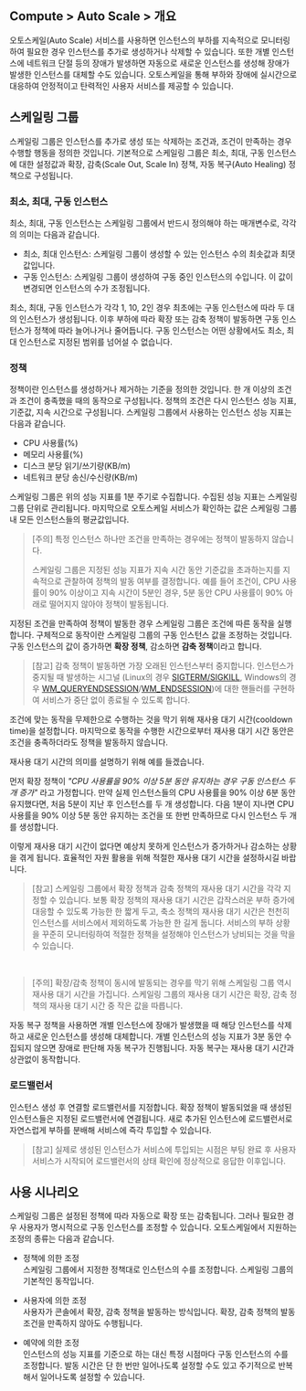 ## Compute > Auto Scale > 개요

오토스케일(Auto Scale) 서비스를 사용하면 인스턴스의 부하를 지속적으로 모니터링하여 필요한 경우 인스턴스를 추가로 생성하거나 삭제할 수 있습니다. 또한 개별 인스턴스에 네트워크 단절 등의 장애가 발생하면 자동으로 새로운 인스턴스를 생성해 장애가 발생한 인스턴스를 대체할 수도 있습니다. 오토스케일을 통해 부하와 장애에 실시간으로 대응하여 안정적이고 탄력적인 사용자 서비스를 제공할 수 있습니다.

## 스케일링 그룹
스케일링 그룹은 인스턴스를 추가로 생성 또는 삭제하는 조건과, 조건이 만족하는 경우 수행할 행동을 정의한 것입니다. 기본적으로 스케일링 그룹은 최소, 최대, 구동 인스턴스에 대한 설정값과 확장, 감축(Scale Out, Scale In) 정책, 자동 복구(Auto Healing) 정책으로 구성됩니다.

### 최소, 최대, 구동 인스턴스
최소, 최대, 구동 인스턴스는 스케일링 그룹에서 반드시 정의해야 하는 매개변수로, 각각의 의미는 다음과 같습니다.

- 최소, 최대 인스턴스: 스케일링 그룹이 생성할 수 있는 인스턴스 수의 최솟값과 최댓값입니다.
- 구동 인스턴스: 스케일링 그룹이 생성하여 구동 중인 인스턴스의 수입니다. 이 값이 변경되면 인스턴스의 수가 조정됩니다.

최소, 최대, 구동 인스턴스가 각각 1, 10, 2인 경우 최초에는 구동 인스턴스에 따라 두 대의 인스턴스가 생성됩니다. 이후 부하에 따라 확장 또는 감축 정책이 발동하면 구동 인스턴스가 정책에 따라 늘어나거나 줄어듭니다. 구동 인스턴스는 어떤 상황에서도 최소, 최대 인스턴스로 지정된 범위를 넘어설 수 없습니다.

### 정책
정책이란 인스턴스를 생성하거나 제거하는 기준을 정의한 것입니다. 한 개 이상의 조건과 조건이 충족했을 때의 동작으로 구성됩니다.
정책의 조건은 다시 인스턴스 성능 지표, 기준값, 지속 시간으로 구성됩니다. 스케일링 그룹에서 사용하는 인스턴스 성능 지표는 다음과 같습니다.

- CPU 사용률(%)
- 메모리 사용률(%)
- 디스크 분당 읽기/쓰기량(KB/m)
- 네트워크 분당 송신/수신량(KB/m)

스케일링 그룹은 위의 성능 지표를 1분 주기로 수집합니다. 수집된 성능 지표는 스케일링 그룹 단위로 관리됩니다. 마지막으로 오토스케일 서비스가 확인하는 값은 스케일링 그룹 내 모든 인스턴스들의 평균값입니다.

> [주의] 특정 인스턴스 하나만 조건을 만족하는 경우에는 정책이 발동하지 않습니다.
>
> 스케일링 그룹은 지정된 성능 지표가 지속 시간 동안 기준값을 초과하는지를 지속적으로 관찰하여 정책의 발동 여부를 결정합니다. 예를 들어 조건이, CPU 사용률이 90% 이상이고 지속 시간이 5분인 경우, 5분 동안 CPU 사용률이 90% 아래로 떨어지지 않아야 정책이 발동됩니다.

지정된 조건을 만족하여 정책이 발동한 경우 스케일링 그룹은 조건에 따른 동작을 실행합니다. 구체적으로 동작이란 스케일링 그룹의 구동 인스턴스 값을 조정하는 것입니다. 구동 인스턴스의 값이 증가하면 **확장 정책**, 감소하면 **감축 정책**이라고 합니다.

> [참고] 감축 정책이 발동하면 가장 오래된 인스턴스부터 중지합니다. 인스턴스가 중지될 때 발생하는 시그널 (Linux의 경우 [SIGTERM/SIGKILL](https://www.freedesktop.org/software/systemd/man/systemd.service.html), Windows의 경우 [WM_QUERYENDSESSION](https://msdn.microsoft.com/en-us/library/windows/desktop/aa376890.aspx)/[WM_ENDSESSION](https://msdn.microsoft.com/en-us/library/windows/desktop/aa376889.aspx))에 대한 핸들러를 구현하여 서비스가 중단 없이 종료될 수 있도록 합니다.

조건에 맞는 동작을 무제한으로 수행하는 것을 막기 위해 재사용 대기 시간(cooldown time)을 설정합니다. 마지막으로 동작을 수행한 시간으로부터 재사용 대기 시간 동안은 조건을 충족하더라도 정책을 발동하지 않습니다.

재사용 대기 시간의 의미를 설명하기 위해 예를 들겠습니다.

먼저 확장 정책이 _"CPU 사용률을 90% 이상 5분 동안 유지하는 경우 구동 인스턴스 두 개 증가"_ 라고 가정합니다. 만약 실제 인스턴스들의 CPU 사용률을 90% 이상 6분 동안 유지했다면, 처음 5분이 지난 후 인스턴스를 두 개 생성합니다. 다음 1분이 지나면 CPU 사용률을 90% 이상 5분 동안 유지하는 조건을 또 한번 만족하므로 다시 인스턴스 두 개를 생성합니다.

이렇게 재사용 대기 시간이 없다면 예상치 못하게 인스턴스가 증가하거나 감소하는 상황을 겪게 됩니다. 효율적인 자원 활용을 위해 적절한 재사용 대기 시간을 설정하시길 바랍니다.

> [참고] 스케일링 그룹에서 확장 정책과 감축 정책의 재사용 대기 시간을 각각 지정할 수 있습니다.
> 보통 확장 정책의 재사용 대기 시간은 갑작스러운 부하 증가에 대응할 수 있도록 가능한 한 짧게 두고, 축소 정책의 재사용 대기 시간은 천천히 인스턴스를 서비스에서 제외하도록 가능한 한 길게 둡니다. 서비스의 부하 상황을 꾸준히 모니터링하여 적절한 정책을 설정해야 인스턴스가 낭비되는 것을 막을 수 있습니다.

<br>

> [주의] 확장/감축 정책이 동시에 발동되는 경우를 막기 위해 스케일링 그룹 역시 재사용 대기 시간을 가집니다. 스케일링 그룹의 재사용 대기 시간은 확장, 감축 정책의 재사용 대기 시간 중 작은 값을 따릅니다.

자동 복구 정책을 사용하면 개별 인스턴스에 장애가 발생했을 때 해당 인스턴스를 삭제하고 새로운 인스턴스를 생성해 대체합니다. 개별 인스턴스의 성능 지표가 3분 동안 수집되지 않으면 장애로 판단해 자동 복구가 진행됩니다. 자동 복구는 재사용 대기 시간과 상관없이 동작합니다.

### 로드밸런서
인스턴스 생성 후 연결할 로드밸런서를 지정합니다. 확장 정책이 발동되었을 때 생성된 인스턴스들은 지정된 로드밸런서에 연결됩니다. 새로 추가된 인스턴스에 로드밸런서로 자연스럽게 부하를 분배해 서비스에 즉각 투입할 수 있습니다.

> [참고] 실제로 생성된 인스턴스가 서비스에 투입되는 시점은 부팅 완료 후 사용자 서비스가 시작되어 로드밸런서의 상태 확인에 정상적으로 응답한 이후입니다.

## 사용 시나리오
스케일링 그룹은 설정된 정책에 따라 자동으로 확장 또는 감축됩니다. 그러나 필요한 경우 사용자가 명시적으로 구동 인스턴스를 조정할 수 있습니다. 오토스케일에서 지원하는 조정의 종류는 다음과 같습니다.

- 정책에 의한 조정<br>
  스케일링 그룹에서 지정한 정책대로 인스턴스의 수를 조정합니다. 스케일링 그룹의 기본적인 동작입니다.

- 사용자에 의한 조정<br>
  사용자가 콘솔에서 확장, 감축 정책을 발동하는 방식입니다. 확장, 감축 정책의 발동 조건을 만족하지 않아도 수행됩니다.

- 예약에 의한 조정<br>
  인스턴스의 성능 지표를 기준으로 하는 대신 특정 시점마다 구동 인스턴스의 수를 조정합니다. 발동 시간은 단 한 번만 일어나도록 설정할 수도 있고 주기적으로 반복해서 일어나도록 설정할 수 있습니다.
